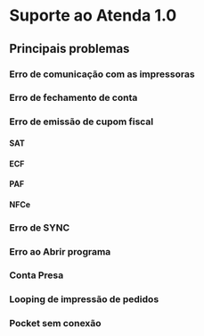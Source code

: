 <!-- TITLE: Suporte -->
<!-- SUBTITLE: A quick summary of Suporte -->

# Suporte ao Atenda 1.0
## Principais problemas
### Erro de comunicação com as impressoras

### Erro de fechamento de conta

### Erro de emissão de cupom fiscal
#### SAT
#### ECF
#### PAF
#### NFCe

### Erro de SYNC

### Erro ao Abrir programa

### Conta Presa

### Looping de impressão de pedidos

### Pocket sem conexão


